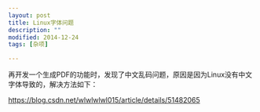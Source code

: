```yaml
---
layout: post
title: Linux字体问题
description: ""
modified: 2014-12-24
tags: [杂项]

---
```



再开发一个生成PDF的功能时，发现了中文乱码问题，原因是因为Linux没有中文字体导致的，解决方法如下：

https://blog.csdn.net/wlwlwlwl015/article/details/51482065









